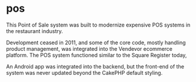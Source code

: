 # pos
This Point of Sale system was built to modernize expensive POS systems in the restaurant industry.

Development ceased in 2011, and some of the core code, mostly handling product management, was integrated into the Vendevor ecommerce platform.  The POS system functioned similar to the Square Register today,

An Android app was integrated into the backend, but the front-end of the system was never updated beyond the CakePHP default styling.
